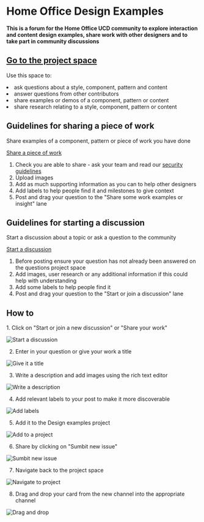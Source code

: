 <h1>Home Office Design Examples</h1> 

<b>This is a forum for the Home Office UCD community to explore interaction and content design examples, share work with other designers and to take part in community discussions</b>

<a href="https://github.com/jamesmckechnie/design-examples/projects"><h2>Go to the project space</h2></a> 

Use this space to: 

<li> ask questions about a style, component, pattern and content

<li>answer questions from other contributors 

<li>share examples or demos of a component, pattern or content

<li>share research relating to a style, component, pattern or content

<br> 

<h2>Guidelines for sharing a piece of work</h2> 

<p>Share examples of a component, pattern or piece of work you have done</p>

<a href="https://github.com/jamesmckechnie/design-examples/issues/new?assignees=&labels=&template=share-some-work.md&title=">Share a piece of work</a>

1. Check you are able to share - ask your team and read our <a href="#">security guidelines</a>
2. Upload images 
3. Add as much supporting information as you can to help other designers
4. Add labels to help people find it and milestones to give context 
5. Post and drag your question to the "Share some work examples or insight" lane

<h2>Guidelines for starting a discussion</h2> 

<p>Start a discussion about a topic or ask a question to the community</p>

<a href="https://github.com/jamesmckechnie/design-examples/issues/new?assignees=&labels=question&template=start-a-discussion.md&title=%5BInsert+question+here%5D+">Start a discussion</a>

1. Before posting ensure your question has not already been answered on the questions project space
2. Add images, user research or any additional information if this could help with understanding 
3. Add some labels to help people find it
4. Post and drag your question to the "Start or join a discussion" lane

<h2>How to</h2>
1. Click on "Start or join a new discussion" or "Share your work"

![Start a discussion](https://media.giphy.com/media/GBvMN4B6bHo6yqnPbN/giphy.gif)

2. Enter in your question or give your work a title

![Give it a title](https://media.giphy.com/media/Dfhl7EjUfSwLWkU2bR/giphy.gif)

3. Write a description and add images using the rich text editor

![Write a description](https://media.giphy.com/media/jtUrIOvhxgOQQYcHIe/giphy.gif)

4. Add relevant labels to your post to make it more discoverable

![Add labels](https://media.giphy.com/media/8C60wJGntGYYWmUjc8/giphy.gif)

5. Add it to the Design examples project

![Add to a project](https://media.giphy.com/media/2FS4bl0xG28cO70jRS/giphy.gif)

6. Share by clicking on "Sumbit new issue"

![Sumbit new issue](https://media.giphy.com/media/BkMpUl3897ciggo4vh/giphy.gif)

7. Navigate back to the project space

![Navigate to project](https://media.giphy.com/media/L1LrpPrC8GRBSqOFZL/giphy.gif)

8. Drag and drop your card from the new channel into the appropriate channel

![Drag and drop](https://media.giphy.com/media/Z1M4DKn0ZvofkpPUnm/giphy.gif)
